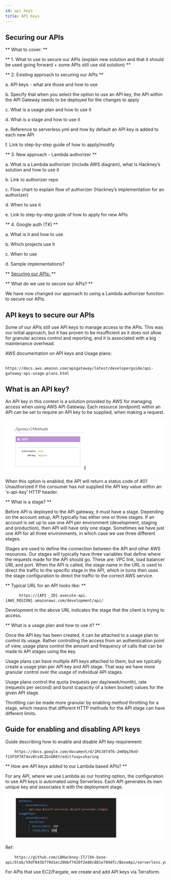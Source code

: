 ```yaml
---
id: api_keys
title: API Keys
---
```


## Securing our APIs

** What to cover: **

** 1. What to use to secure our APIs (explain new solution and that it should be used going forward + some APIs still use old solution) **


** 2. Existing approach to securing our APIs **

  a. API keys - what are those and how to use

  b. Specify that when you select the option to use an API key, the API within the API Gateway needs to be deployed for the changes to apply

  c. What is a usage plan and how to use it

  d. What is a stage and how to use it

  e. Reference to serverless.yml and how by default an API key is added to each new API

  f. Link to step-by-step guide of how to apply/modify


** 3. New approach - Lambda authorizer **

  a. What is a Lambda authorizer (include AWS diagram), what is Hackney’s solution and how to use it

  b. Link to authorizer repo

  c. Flow chart to explain flow of authorizer (Hackney’s implementation for an authorizer)

  d. When to use it

  e. Link to step-by-step guide of how to apply for new APIs


** 4. Google auth (TK)  **

  a. What is it and how to use

  b. Which projects use it

  c. When to use

  d. Sample implementations?


   **  <u> Securing our APIs: </u> **


** What do we use to secure our APIs? ** 

We have now changed our approach to using a Lambda authorizer function to secure our APIs.



## API keys to secure our APIs

Some of our APIs still use API keys to manage access to the APIs. This was our initial approach, but it has proven to be insufficient as it does not allow for granular access control and reporting, and it is associated with a big maintenance overhead.

AWS documentation on API keys and Usage plans:

            https://docs.aws.amazon.com/apigateway/latest/developerguide/api-gateway-api-usage-plans.html


## What is an API key?

An API key in this context is a solution provided by AWS for managing access when using AWS API Gateway. Each resource (endpoint) within an API can be set to require an API key to be supplied, when making a request.


![alt text](./doc-images/proxy_methods.png)

When this option is enabled, the API will return a status code of 401 Unauthorized if the consumer has not supplied the API key value within an ‘x-api-key’ HTTP header.


** What is a stage? **

Before API is deployed to the API gateway, it must have a stage. Depending on the account setup, API typically has either one or three stages. If an account is set up to use one API per environment (development, staging and production), then API will have only one stage. Sometimes we have just one API for all three environments, in which case we use three different stages.

Stages are used to define the connection between the API and other AWS resources. Our stages will typically have three variables that define where the requests made for the API should go. These are: VPC link, load balancer URL and port. When the API is called, the stage name in the URL is used to direct the traffic to the specific stage in the API, which in turns then uses the stage configuration to direct the traffic to the correct AWS service.

** Typical URL for an API looks like: **

          https://{API _ID}.execute-api.{AWS_REGION}.amazonaws.com/development/api/

Development in the above URL indicates the stage that the client is trying to access.

** What is a usage plan and how to use it? **

Once the API key has been created, it can be attached to a usage plan to control its usage. Rather controlling the access from an authentication point of view, usage plans control the amount and frequency of calls that can be made to API stages using the key.

Usage plans can have multiple API keys attached to them, but we typically create a usage plan per API key and API stage. That way we have more granular control over the usage of individual API stages.

Usage plans control the quota (requests per day/week/month), rate (requests per second) and burst (capacity of a token bucket) values for the given API stage.

Throttling can be made more granular by enabling method throttling for a stage, which means that different HTTP methods for the API stage can have different limits.

## Guide for enabling and disabling API keys

Guide describing how to enable and disable API key requirement:

        https://docs.google.com/document/d/1RVJ8f4T6-2m0QqJ9xO-f15FSP7AT4xv0ts8CZGvGR6Y/edit?usp=sharing


** How are API keys added to our Lambda based APIs?  **

For any API, where we use Lambda as our hosting option, the configuration to use API keys is automated using Serverless. Each API generates its own unique key and associates it with the deployment stage.


![alt text](./doc-images/api_keys.png)


Ref:

        https://github.com/LBHackney-IT/lbh-base-api/blob/59df843bf70d1ec20bbf7420f2e80c881e789dfc/BaseApi/serverless.yml#L8

For APIs that use EC2/Fargate, we create and add API keys via Terraform.
